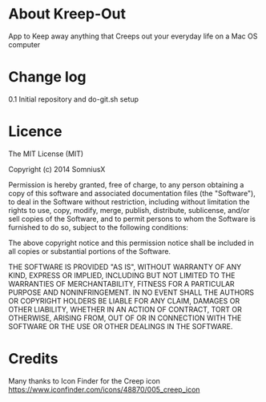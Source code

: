 About Kreep-Out
=========

App to Keep away anything that Creeps out your everyday life on a Mac OS computer


Change log
=========

0.1 Initial repository and do-git.sh setup


Licence
=========

The MIT License (MIT)

Copyright (c) 2014 SomniusX

Permission is hereby granted, free of charge, to any person obtaining a copy
of this software and associated documentation files (the "Software"), to deal
in the Software without restriction, including without limitation the rights
to use, copy, modify, merge, publish, distribute, sublicense, and/or sell
copies of the Software, and to permit persons to whom the Software is
furnished to do so, subject to the following conditions:

The above copyright notice and this permission notice shall be included in all
copies or substantial portions of the Software.

THE SOFTWARE IS PROVIDED "AS IS", WITHOUT WARRANTY OF ANY KIND, EXPRESS OR
IMPLIED, INCLUDING BUT NOT LIMITED TO THE WARRANTIES OF MERCHANTABILITY,
FITNESS FOR A PARTICULAR PURPOSE AND NONINFRINGEMENT. IN NO EVENT SHALL THE
AUTHORS OR COPYRIGHT HOLDERS BE LIABLE FOR ANY CLAIM, DAMAGES OR OTHER
LIABILITY, WHETHER IN AN ACTION OF CONTRACT, TORT OR OTHERWISE, ARISING FROM,
OUT OF OR IN CONNECTION WITH THE SOFTWARE OR THE USE OR OTHER DEALINGS IN THE
SOFTWARE.


Credits
=========

Many thanks to Icon Finder for the Creep icon
https://www.iconfinder.com/icons/48870/005_creep_icon